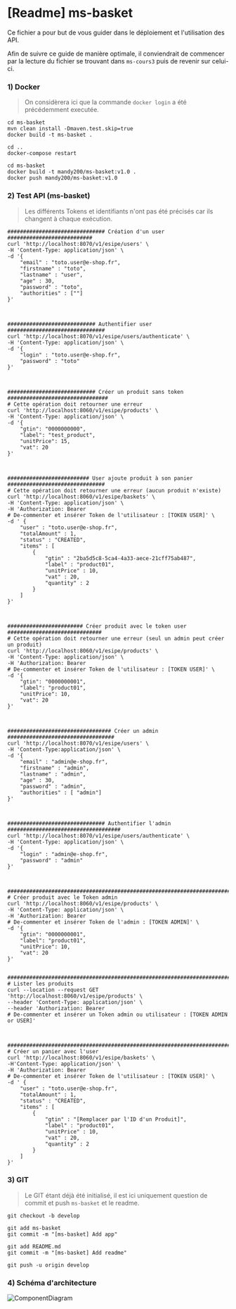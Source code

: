 

# [Readme] ms-basket



Ce fichier a pour but de vous guider dans le déploiement et l'utilisation des API.

Afin de suivre ce guide de manière optimale, il conviendrait de commencer par la lecture du fichier se trouvant dans `ms-cours3`  puis de revenir sur celui-ci.



### 1) Docker

> On considèrera ici que la commande `docker login`  a été précédemment executée.

```shell
cd ms-basket
mvn clean install -Dmaven.test.skip=true
docker build -t ms-basket .

cd ..
docker-compose restart

cd ms-basket
docker build -t mandy200/ms-basket:v1.0 .
docker push mandy200/ms-basket:v1.0
```





### 2) Test API (ms-basket)

> Les différents Tokens et identifiants n'ont pas été précisés car ils changent à chaque exécution.



```shell
############################### Création d'un user ###########################
curl 'http://localhost:8070/v1/esipe/users' \
-H 'Content-Type: application/json' \
-d '{
	"email" : "toto.user@e-shop.fr",
	"firstname" : "toto",
	"lastname" : "user",
	"age" : 30,
	"password" : "toto",
	"authorities" : [""]
}'



############################ Authentifier user ###############################
curl 'http://localhost:8070/v1/esipe/users/authenticate' \
-H 'Content-Type: application/json' \
-d '{
	"login" : "toto.user@e-shop.fr",
	"password" : "toto"
}'



############################ Créer un produit sans token ################################
# Cette opération doit retourner une erreur
curl 'http://localhost:8060/v1/esipe/products' \
-H 'Content-Type: application/json' \
-d '{
    "gtin": "0000000000",
    "label": "test_product",
    "unitPrice": 15,
    "vat": 20
}'



########################## User ajoute produit à son panier ###############################
# Cette opération doit retourner une erreur (aucun produit n'existe)
curl 'http://localhost:8060/v1/esipe/baskets' \
-H 'Content-Type: application/json' \
-H 'Authorization: Bearer
# De-commenter et insérer Token de l'utilisateur : [TOKEN USER]' \
-d ' {
	"user" : "toto.user@e-shop.fr",
	"totalAmount" : 1,
	"status" : "CREATED",
	"items" : [
		{
			"gtin" : "2ba5d5c8-5ca4-4a33-aece-21cff75ab487",
			"label" : "product01",
			"unitPrice" : 10,
			"vat" : 20,
			"quantity" : 2
		}		
	]
}'



######################## Créer produit avec le token user ##############################
# Cette opération doit retourner une erreur (seul un admin peut créer un produit)
curl 'http://localhost:8060/v1/esipe/products' \
-H 'Content-Type: application/json' \
-H 'Authorization: Bearer 
# De-commenter et insérer Token de l'utilisateur : [TOKEN USER]' \
-d '{
    "gtin": "0000000001",
    "label": "product01",
    "unitPrice": 10,
    "vat": 20
}'



################################# Créer un admin ##################################
curl 'http://localhost:8070/v1/esipe/users' \
-H 'Content-Type:application/json' \
-d '{
	"email" : "admin@e-shop.fr",
	"firstname" : "admin",
	"lastname" : "admin",
	"age" : 30,
	"password" : "admin",
	"authorities" : [ "admin"]
}'



############################### Authentifier l'admin ####################################
curl 'http://localhost:8070/v1/esipe/users/authenticate' \
-H 'Content-Type: application/json' \
-d '{
	"login" : "admin@e-shop.fr",
	"password" : "admin"
}'



#######################################################################################
# Créer produit avec le Token admin
curl 'http://localhost:8060/v1/esipe/products' \
-H 'Content-Type: application/json' \
-H 'Authorization: Bearer 
# De-commenter et insérer Token de l'admin : [TOKEN ADMIN]' \
-d '{
    "gtin": "0000000001",
    "label": "product01",
    "unitPrice": 10,
    "vat": 20
}'


#######################################################################################
# Lister les produits
curl --location --request GET 'http://localhost:8060/v1/esipe/products' \
--header 'Content-Type: application/json' \
--header 'Authorization: Bearer 
# De-commenter et insérer un Token admin ou utilisateur : [TOKEN ADMIN or USER]'



#######################################################################################
# Créer un panier avec l'user
curl 'http://localhost:8060/v1/esipe/baskets' \
-H'Content-Type: application/json' \
-H 'Authorization: Bearer 
# De-commenter et insérer Token de l'utilisateur : [TOKEN USER]' \
-d ' {
	"user" : "toto.user@e-shop.fr",
	"totalAmount" : 1,
	"status" : "CREATED",
	"items" : [
		{
			"gtin" : "[Remplacer par l'ID d'un Produit]",
			"label" : "product01",
			"unitPrice" : 10,
			"vat" : 20,
			"quantity" : 2
		}		
	]
}'

```



### 3) GIT

> Le GIT étant déjà été initialisé, il est ici uniquement question de commit et push `ms-basket` et le readme.

```shell
git checkout -b develop

git add ms-basket
git commit -m "[ms-basket] Add app"

git add README.md
git commit -m "[ms-basket] Add readme"

git push -u origin develop
```



### 4) Schéma d'architecture

![ComponentDiagram](https://tva1.sinaimg.cn/large/00831rSTgy1gd91rktrfxj30nn09ijrn.jpg)

